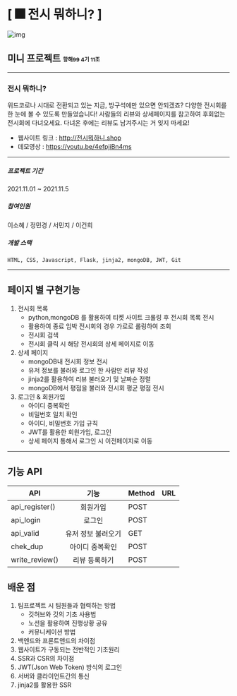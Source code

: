 # [ 🎆 전시 뭐하니? ]
![img][logo]

[logo]: https://github.com/dev-sohye/hanghae99_11/blob/main/logo_02.png?raw=true
## 미니 프로젝트 <span style="font-size:12px;">항해99 4기 11조</span>
***
### 전시 뭐하니?
위드코로나 시대로 전환되고 있는 지금, 방구석에만 있으면 안되겠죠? 다양한 전시회를 한 눈에 볼 수 있도록 만들었습니다! 사람들의 리뷰와 상세페이지를 참고하여 후회없는 전시회에 다녀오세요. 다녀온 후에는 리뷰도 남겨주시는 거 잊지 마세요!
- 웹사이트 링크 : http://전시뭐하니.shop
- 데모영상 : https://youtu.be/4efpjiBn4ms
***
##### 프로젝트 기간
2021.11.01 ~ 2021.11.5
##### 참여인원
이소혜 / 정민경 / 서민지 / 이건희
##### 개발 스택
    HTML, CSS, Javascript, Flask, jinja2, mongoDB, JWT, Git
***
## 페이지 별 구현기능
1. 전시회 목록
   - python,mongoDB 를 활용하여 티켓 사이트 크롤링 후 전시회 목록 전시 
   - 활용하여 종료 임박 전시회의 경우 가로로 롤링하여 조회 
   - 전시회 검색
   - 전시회 클릭 시 해당 전시회의 상세 페이지로 이동
2. 상세 페이지
    - mongoDB내 전시회 정보 전시
    - 유저 정보를 불러와 로그인 한 사람만 리뷰 작성
    - jinja2를 활용하여 리뷰 불러오기 및 날짜순 정렬
    - mongoDB에서 평점을 불러와 전시회 평균 평점 전시
3. 로그인 & 회원가입
    - 아이디 중복확인
    - 비밀번호 일치 확인
    - 아이디, 비밀번호 가입 규칙
    - JWT를 활용한 회원가입, 로그인
    - 상세 페이지 통해서 로그인 시 이전페이지로 이동
***
## 기능 API
| API | 기능 | Method | URL |
|---|:---:|---|---|
| api_register() |  회원가입 | POST |
| api_login | 로그인 | POST |
| api_valid | 유저 정보 불러오기 | GET |
| chek_dup | 아이디 중복확인 | POST |
| write_review() | 리뷰 등록하기 | POST |

## 배운 점
1. 팀프로젝트 시 팀원들과 협력하는 방법
   - 깃허브와 깃의 기초 사용법
   - 노션을 활용하여 진행상황 공유
   - 커뮤니케이션 방법
2. 백엔드와 프론트앤드의 차이점
3. 웹사이트가 구동되는 전반적인 기초원리
4. SSR과 CSR의 차이점
5. JWT(Json Web Token) 방식의 로그인
6. 서버와 클라이언트간의 통신
7. jinja2를 활용한 SSR
